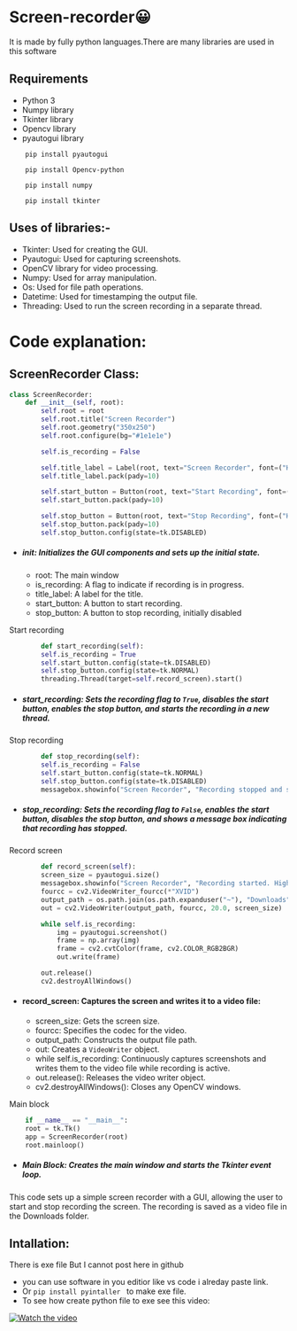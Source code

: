 # Screen-recorder😀
It is made by fully python languages.There are many libraries are used in this software

## Requirements

- Python 3
- Numpy library 
- Tkinter library 
- Opencv library
- pyautogui library

```
    pip install pyautogui
```

```
    pip install Opencv-python
```

```
    pip install numpy
```

```
    pip install tkinter
```
## Uses of libraries:-
- Tkinter: Used for creating the GUI.
- Pyautogui: Used for capturing screenshots.
- OpenCV library for video processing.
- Numpy: Used for array manipulation.
- Os: Used for file path operations.
- Datetime: Used for timestamping the output file.
- Threading: Used to run the screen recording in a separate thread.
# Code explanation:
## ScreenRecorder Class:
``` python
class ScreenRecorder:
    def __init__(self, root):
        self.root = root
        self.root.title("Screen Recorder")
        self.root.geometry("350x250")
        self.root.configure(bg="#1e1e1e")

        self.is_recording = False

        self.title_label = Label(root, text="Screen Recorder", font=("Helvetica", 18, "bold"), bg="#1e1e1e", fg="#ffffff")
        self.title_label.pack(pady=10)

        self.start_button = Button(root, text="Start Recording", font=("Helvetica", 12), command=self.start_recording, bg="#4CAF50", fg="#ffffff", activebackground="#45a049", width=20, height=2)
        self.start_button.pack(pady=10)

        self.stop_button = Button(root, text="Stop Recording", font=("Helvetica", 12), command=self.stop_recording, bg="#f44336", fg="#ffffff", activebackground="#e41c1c", width=20, height=2)
        self.stop_button.pack(pady=10)
        self.stop_button.config(state=tk.DISABLED)
```

- ##### init: Initializes the GUI components and sets up the initial state.
    * root: The main window
    * is_recording: A flag to indicate if recording is in progress.
    * title_label: A label for the title.
    * start_button: A button to start recording.
    * stop_button: A button to stop recording, initially disabled

Start recording

``` python
        def start_recording(self):
        self.is_recording = True
        self.start_button.config(state=tk.DISABLED)
        self.stop_button.config(state=tk.NORMAL)
        threading.Thread(target=self.record_screen).start()
```
- ##### start_recording: Sets the recording flag to ```True```, disables the start button, enables the stop button, and starts the recording in a new thread.
Stop recording

``` python
        def stop_recording(self):
        self.is_recording = False
        self.start_button.config(state=tk.NORMAL)
        self.stop_button.config(state=tk.DISABLED)
        messagebox.showinfo("Screen Recorder", "Recording stopped and saved in Downloads folder.")
```
- ##### stop_recording: Sets the recording flag to ```False```, enables the start button, disables the stop button, and shows a message box indicating that recording has stopped.
Record screen
``` python
        def record_screen(self):
        screen_size = pyautogui.size()
        messagebox.showinfo("Screen Recorder", "Recording started. High quality and high graphics settings applied.")
        fourcc = cv2.VideoWriter_fourcc(*"XVID")
        output_path = os.path.join(os.path.expanduser("~"), "Downloads", f"recording_{datetime.now().strftime('%Y%m%d_%H%M%S')}.avi")
        out = cv2.VideoWriter(output_path, fourcc, 20.0, screen_size)

        while self.is_recording:
            img = pyautogui.screenshot()
            frame = np.array(img)
            frame = cv2.cvtColor(frame, cv2.COLOR_RGB2BGR)
            out.write(frame)

        out.release()
        cv2.destroyAllWindows()
```
- #### record_screen: Captures the screen and writes it to a video file:
    * screen_size: Gets the screen size.
    *   fourcc: Specifies the codec for the video.
    *  output_path: Constructs the output file path.
    * out: Creates a ```VideoWriter``` object.
    * while self.is_recording: Continuously captures screenshots and writes them to the video file while recording is active.
    * out.release(): Releases the video writer object.
    * cv2.destroyAllWindows(): Closes any OpenCV windows.

Main block
``` python
    if __name__ == "__main__":
    root = tk.Tk()
    app = ScreenRecorder(root)
    root.mainloop()
```
- ##### Main Block: Creates the main window and starts the Tkinter event loop.

This code sets up a simple screen recorder with a GUI, allowing the user to start and stop recording the screen. The recording is saved as a video file in the Downloads folder.

## Intallation:

There is exe file But I cannot post here in github

- you can use software in you editior like vs code i alreday paste link.
- Or ````pip install pyintaller ```` to make exe file.
- To see how create python file to exe see this video: 


[![Watch the video](https://i.ytimg.com/vi/bEBMo52OCis/maxresdefault.jpg)](https://youtu.be/32sHvb4oigk)

